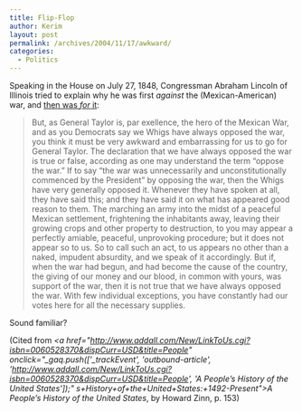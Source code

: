 ```yaml
---
title: Flip-Flop
author: Kerim
layout: post
permalink: /archives/2004/11/17/awkward/
categories:
  - Politics
---
```

Speaking in the House on July 27, 1848, Congressman Abraham Lincoln of Illinois tried to explain why he was first *against* the (Mexican-American) war, and <a href="http://www.classic-literature.co.uk/american-authors/19th-century/abraham-lincoln/the-writings-of-abraham-lincoln-02/ebook-page-40.asp" onclick="_gaq.push(['_trackEvent', 'outbound-article', 'http://www.classic-literature.co.uk/american-authors/19th-century/abraham-lincoln/the-writings-of-abraham-lincoln-02/ebook-page-40.asp', 'then was for it']);" >then was <em>for</em> it</a>:

> But, as General Taylor is, par exellence, the hero of the Mexican War, and as you Democrats say we Whigs have always opposed the war, you think it must be very awkward and embarrassing for us to go for General Taylor. The declaration that we have always opposed the war is true or false, according as one may understand the term &#8220;oppose the war.&#8221; If to say &#8220;the war was unnecessarily and unconstitutionally commenced by the President&#8221; by opposing the war, then the Whigs have very generally opposed it. Whenever they have spoken at all, they have said this; and they have said it on what has appeared good reason to them. The marching an army into the midst of a peaceful Mexican settlement, frightening the inhabitants away, leaving their growing crops and other property to destruction, to you may appear a perfectly amiable, peaceful, unprovoking procedure; but it does not appear so to us. So to call such an act, to us appears no other than a naked, impudent absurdity, and we speak of it accordingly. But if, when the war had begun, and had become the cause of the country, the giving of our money and our blood, in common with yours, was support of the war, then it is not true that we have always opposed the war. With few individual exceptions, you have constantly had our votes here for all the necessary supplies.

Sound familiar?

(Cited from *<a href="http://www.addall.com/New/LinkToUs.cgi?isbn=0060528370&dispCurr=USD&title=People" onclick="\_gaq.push(['\_trackEvent', 'outbound-article', 'http://www.addall.com/New/LinkToUs.cgi?isbn=0060528370&dispCurr=USD&title=People', 'A People&#8217;s History of the United States']);" s+History+of+the+United+States:+1492-Present">A People&#8217;s History of the United States</a>*, by Howard Zinn, p. 153)


